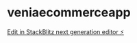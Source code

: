 # veniaecommerceapp

[Edit in StackBlitz next generation editor ⚡️](https://stackblitz.com/~/github.com/jrohit/veniaecommerceapp)